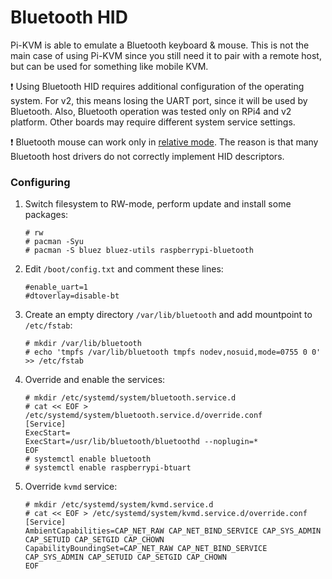 # Bluetooth HID
Pi-KVM is able to emulate a Bluetooth keyboard & mouse.
This is not the main case of using Pi-KVM since you still need it to pair with a remote host, but can be used for something like mobile KVM.

:exclamation: Using Bluetooth HID requires additional configuration of the operating system. For v2, this means losing the UART port,
since it will be used by Bluetooth. Also, Bluetooth operation was tested only on RPi4 and v2 platform. Other boards may require different system service settings.

:exclamation: Bluetooth mouse can work only in [relative mode](mouse.md). The reason is that many Bluetooth host drivers do not correctly implement HID descriptors.

### Configuring
1. Switch filesystem to RW-mode, perform update and install some packages:
    ```
    # rw
    # pacman -Syu
    # pacman -S bluez bluez-utils raspberrypi-bluetooth
    ```
2. Edit `/boot/config.txt` and comment these lines:
    ```
    #enable_uart=1
    #dtoverlay=disable-bt
    ```
3. Create an empty directory `/var/lib/bluetooth` and add mountpoint to `/etc/fstab`:
    ```
    # mkdir /var/lib/bluetooth
    # echo 'tmpfs /var/lib/bluetooth tmpfs nodev,nosuid,mode=0755 0 0' >> /etc/fstab
    ```
4. Override and enable the services:
    ```
    # mkdir /etc/systemd/system/bluetooth.service.d
    # cat << EOF > /etc/systemd/system/bluetooth.service.d/override.conf
    [Service]
    ExecStart=
    ExecStart=/usr/lib/bluetooth/bluetoothd --noplugin=*
    EOF
    # systemctl enable bluetooth
    # systemctl enable raspberrypi-btuart
    ```
5. Override `kvmd` service:
    ```
    # mkdir /etc/systemd/system/kvmd.service.d
    # cat << EOF > /etc/systemd/system/kvmd.service.d/override.conf
    [Service]
    AmbientCapabilities=CAP_NET_RAW CAP_NET_BIND_SERVICE CAP_SYS_ADMIN CAP_SETUID CAP_SETGID CAP_CHOWN
    CapabilityBoundingSet=CAP_NET_RAW CAP_NET_BIND_SERVICE CAP_SYS_ADMIN CAP_SETUID CAP_SETGID CAP_CHOWN
    EOF
    ```
